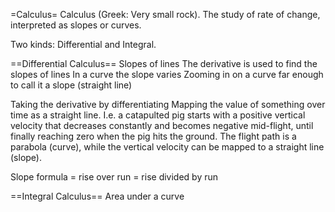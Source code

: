 =Calculus=
Calculus (Greek: Very small rock). The study of rate of change, interpreted as slopes or curves.

Two kinds: Differential and Integral.

==Differential Calculus==
Slopes of lines
The derivative is used to find the slopes of lines
In a curve the slope varies
Zooming in on a curve far enough to call it a slope (straight line)

Taking the derivative by differentiating
Mapping the value of something over time as a straight line. I.e. a catapulted pig starts with a positive vertical velocity that decreases constantly and becomes negative mid-flight, until finally reaching zero when the pig hits the ground. The flight path is a parabola (curve), while the vertical velocity can be mapped to a straight line (slope).

Slope formula = rise over run = rise divided by run

==Integral Calculus==
Area under a curve